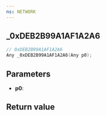 ```yaml
---
ns: NETWORK
---
```

## _0xDEB2B99A1AF1A2A6

```c
// 0xDEB2B99A1AF1A2A6
Any _0xDEB2B99A1AF1A2A6(Any p0);
```


## Parameters
* **p0**: 

## Return value
